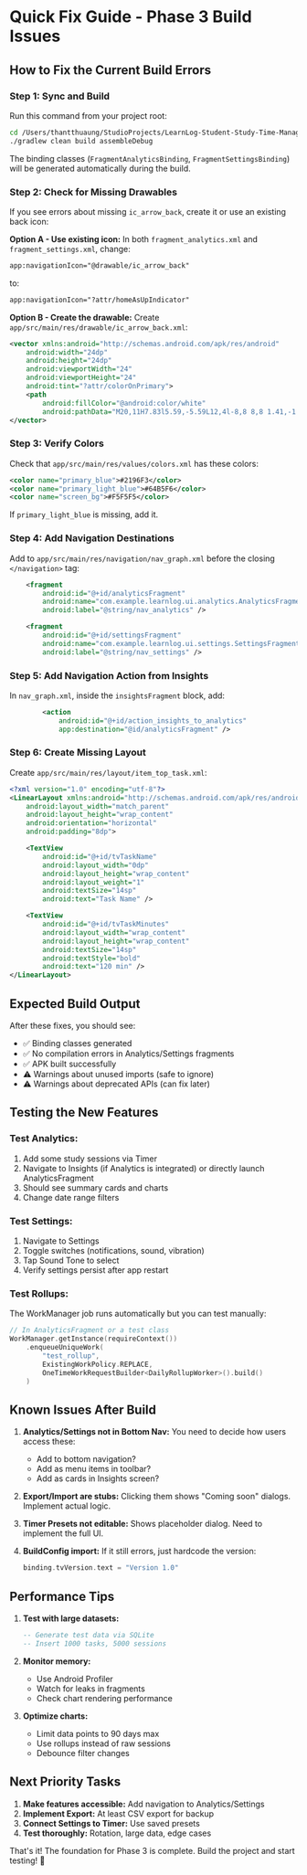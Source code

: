 # Quick Fix Guide - Phase 3 Build Issues

## How to Fix the Current Build Errors

### Step 1: Sync and Build
Run this command from your project root:
```bash
cd /Users/thantthuaung/StudioProjects/LearnLog-Student-Study-Time-Manager
./gradlew clean build assembleDebug
```

The binding classes (`FragmentAnalyticsBinding`, `FragmentSettingsBinding`) will be generated automatically during the build.

### Step 2: Check for Missing Drawables

If you see errors about missing `ic_arrow_back`, create it or use an existing back icon:

**Option A - Use existing icon:**
In both `fragment_analytics.xml` and `fragment_settings.xml`, change:
```xml
app:navigationIcon="@drawable/ic_arrow_back"
```
to:
```xml
app:navigationIcon="?attr/homeAsUpIndicator"
```

**Option B - Create the drawable:**
Create `app/src/main/res/drawable/ic_arrow_back.xml`:
```xml
<vector xmlns:android="http://schemas.android.com/apk/res/android"
    android:width="24dp"
    android:height="24dp"
    android:viewportWidth="24"
    android:viewportHeight="24"
    android:tint="?attr/colorOnPrimary">
    <path
        android:fillColor="@android:color/white"
        android:pathData="M20,11H7.83l5.59,-5.59L12,4l-8,8 8,8 1.41,-1.41L7.83,13H20v-2z"/>
</vector>
```

### Step 3: Verify Colors

Check that `app/src/main/res/values/colors.xml` has these colors:
```xml
<color name="primary_blue">#2196F3</color>
<color name="primary_light_blue">#64B5F6</color>
<color name="screen_bg">#F5F5F5</color>
```

If `primary_light_blue` is missing, add it.

### Step 4: Add Navigation Destinations

Add to `app/src/main/res/navigation/nav_graph.xml` before the closing `</navigation>` tag:

```xml
    <fragment
        android:id="@+id/analyticsFragment"
        android:name="com.example.learnlog.ui.analytics.AnalyticsFragment"
        android:label="@string/nav_analytics" />

    <fragment
        android:id="@+id/settingsFragment"
        android:name="com.example.learnlog.ui.settings.SettingsFragment"
        android:label="@string/nav_settings" />
```

### Step 5: Add Navigation Action from Insights

In `nav_graph.xml`, inside the `insightsFragment` block, add:
```xml
        <action
            android:id="@+id/action_insights_to_analytics"
            app:destination="@id/analyticsFragment" />
```

### Step 6: Create Missing Layout

Create `app/src/main/res/layout/item_top_task.xml`:
```xml
<?xml version="1.0" encoding="utf-8"?>
<LinearLayout xmlns:android="http://schemas.android.com/apk/res/android"
    android:layout_width="match_parent"
    android:layout_height="wrap_content"
    android:orientation="horizontal"
    android:padding="8dp">

    <TextView
        android:id="@+id/tvTaskName"
        android:layout_width="0dp"
        android:layout_height="wrap_content"
        android:layout_weight="1"
        android:textSize="14sp"
        android:text="Task Name" />

    <TextView
        android:id="@+id/tvTaskMinutes"
        android:layout_width="wrap_content"
        android:layout_height="wrap_content"
        android:textSize="14sp"
        android:textStyle="bold"
        android:text="120 min" />
</LinearLayout>
```

## Expected Build Output

After these fixes, you should see:
- ✅ Binding classes generated
- ✅ No compilation errors in Analytics/Settings fragments
- ✅ APK built successfully
- ⚠️ Warnings about unused imports (safe to ignore)
- ⚠️ Warnings about deprecated APIs (can fix later)

## Testing the New Features

### Test Analytics:
1. Add some study sessions via Timer
2. Navigate to Insights (if Analytics is integrated) or directly launch AnalyticsFragment
3. Should see summary cards and charts
4. Change date range filters

### Test Settings:
1. Navigate to Settings
2. Toggle switches (notifications, sound, vibration)
3. Tap Sound Tone to select
4. Verify settings persist after app restart

### Test Rollups:
The WorkManager job runs automatically but you can test manually:
```kotlin
// In AnalyticsFragment or a test class
WorkManager.getInstance(requireContext())
    .enqueueUniqueWork(
        "test_rollup",
        ExistingWorkPolicy.REPLACE,
        OneTimeWorkRequestBuilder<DailyRollupWorker>().build()
    )
```

## Known Issues After Build

1. **Analytics/Settings not in Bottom Nav:** You need to decide how users access these:
   - Add to bottom navigation?
   - Add as menu items in toolbar?
   - Add as cards in Insights screen?

2. **Export/Import are stubs:** Clicking them shows "Coming soon" dialogs. Implement actual logic.

3. **Timer Presets not editable:** Shows placeholder dialog. Need to implement the full UI.

4. **BuildConfig import:** If it still errors, just hardcode the version:
   ```kotlin
   binding.tvVersion.text = "Version 1.0"
   ```

## Performance Tips

1. **Test with large datasets:**
   ```sql
   -- Generate test data via SQLite
   -- Insert 1000 tasks, 5000 sessions
   ```

2. **Monitor memory:**
   - Use Android Profiler
   - Watch for leaks in fragments
   - Check chart rendering performance

3. **Optimize charts:**
   - Limit data points to 90 days max
   - Use rollups instead of raw sessions
   - Debounce filter changes

## Next Priority Tasks

1. **Make features accessible:** Add navigation to Analytics/Settings
2. **Implement Export:** At least CSV export for backup
3. **Connect Settings to Timer:** Use saved presets
4. **Test thoroughly:** Rotation, large data, edge cases

That's it! The foundation for Phase 3 is complete. Build the project and start testing! 🚀

